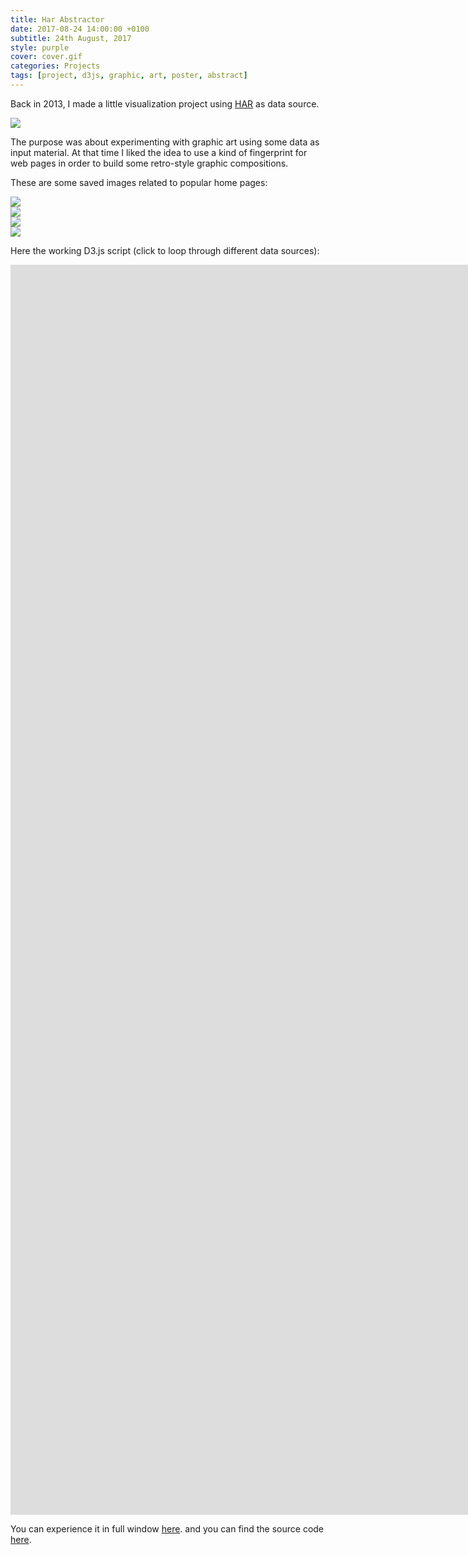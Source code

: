 ```yaml
---
title: Har Abstractor
date: 2017-08-24 14:00:00 +0100
subtitle: 24th August, 2017
style: purple
cover: cover.gif
categories: Projects
tags: [project, d3js, graphic, art, poster, abstract]
---
```


Back in 2013, I made a little visualization project using [HAR](https://en.wikipedia.org/wiki/.har) as data source.

![](/assets/posts/har-abstractor/cover.gif)

The purpose was about experimenting with graphic art using some data as input material. At that time I liked the idea to use a kind of fingerprint for web pages in order to build some retro-style graphic compositions.

These are some saved images related to popular home pages: 

<div class="grid pair">
<div class="grid_item padded"><img src="/assets/posts/har-abstractor/har_cnn.png" /></div>
<div class="grid_item padded"><img src="/assets/posts/har-abstractor/har_facebook.png" /></div>
<div class="grid_item padded"><img src="/assets/posts/har-abstractor/har_google.png" /></div>
<div class="grid_item padded"><img src="/assets/posts/har-abstractor/har_wikipedia.png" /></div>
</div>

Here the working D3.js script (click to loop through different data sources):

<iframe class="fuildframe" width="3000" data-width-mobile="2000" height="2000" src="https://fabiofranchino.com/har-abstractor/index.html" frameborder="0" scrolling="no"></iframe>


You can experience it in full window [here](http://fabiofranchino.com/har-abstractor/). and you can find the source code [here](https://github.com/fabiofranchino/har-abstractor).